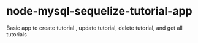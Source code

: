 # node-mysql-sequelize-tutorial-app
Basic app to create tutorial , update tutorial,  delete tutorial, and get all tutorials
